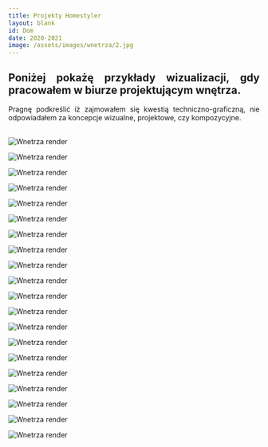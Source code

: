```yaml
---
title: Projekty Homestyler
layout: blank
id: Dom
date: 2020-2021
image: /assets/images/wnetrza/2.jpg
---
```


<div style="text-align: justify"> 
<h2> 
Poniżej pokażę przykłady wizualizacji, gdy pracowałem w biurze projektującym wnętrza.
</h2>
Pragnę podkreślić iż zajmowałem się kwestią techniczno-graficzną, nie odpowiadałem za koncepcje wizualne, projektowe, czy kompozycyjne.
<br>
<br>
</div>

![Wnetrza render]({{site.url}}/assets/images/wnetrza/1.jpg)

![Wnetrza render]({{site.url}}/assets/images/wnetrza/2.jpg)

![Wnetrza render]({{site.url}}/assets/images/wnetrza/3.jpg)

![Wnetrza render]({{site.url}}/assets/images/wnetrza/4.jpg)

![Wnetrza render]({{site.url}}/assets/images/wnetrza/5.jpg)

![Wnetrza render]({{site.url}}/assets/images/wnetrza/6.jpg)

![Wnetrza render]({{site.url}}/assets/images/wnetrza/7.jpg)

![Wnetrza render]({{site.url}}/assets/images/wnetrza/8.jpg)

![Wnetrza render]({{site.url}}/assets/images/wnetrza/9.jpg)

![Wnetrza render]({{site.url}}/assets/images/wnetrza/10.jpg)

![Wnetrza render]({{site.url}}/assets/images/wnetrza/11.jpg)

![Wnetrza render]({{site.url}}/assets/images/wnetrza/12.jpg)

![Wnetrza render]({{site.url}}/assets/images/wnetrza/13.jpg)

![Wnetrza render]({{site.url}}/assets/images/wnetrza/14.jpg)

![Wnetrza render]({{site.url}}/assets/images/wnetrza/15.jpg)

![Wnetrza render]({{site.url}}/assets/images/wnetrza/16.jpg)

![Wnetrza render]({{site.url}}/assets/images/wnetrza/17.jpg)

![Wnetrza render]({{site.url}}/assets/images/wnetrza/18.jpg)

![Wnetrza render]({{site.url}}/assets/images/wnetrza/19.jpg)

![Wnetrza render]({{site.url}}/assets/images/wnetrza/20.jpg)


